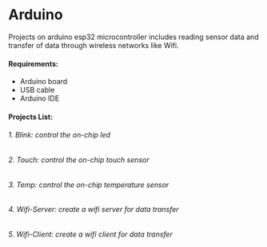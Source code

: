 # Arduino

Projects on arduino esp32 microcontroller includes reading sensor data and transfer of data through wireless networks like Wifi.

#### Requirements:
- Arduino board
- USB cable
- Arduino IDE

#### Projects List:
###### 1. Blink: control the on-chip led 
###### 2. Touch: control the on-chip touch sensor
###### 3. Temp: control the on-chip temperature sensor
###### 4. Wifi-Server: create a wifi server for data transfer
###### 5. Wifi-Client: create a wifi client for data transfer
